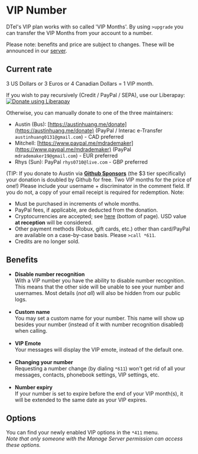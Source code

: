 # VIP Number

DTel's VIP plan works with so called 'VIP Months'. By using `>upgrade` you can transfer the VIP Months from your account to a number.

Please note: benefits and price are subject to changes. These will be announced in our [server][guildInvite].

## Current rate
3 US Dollars or 3 Euros or 4 Canadian Dollars = 1 VIP month.

If you wish to pay recursively (Credit / PayPal / SEPA), use our Liberapay: <script src="https://liberapay.com/DTel/widgets/button.js"></script>
<noscript><a href="https://liberapay.com/DTel/donate"><img alt="Donate using Liberapay" src="https://liberapay.com/assets/widgets/donate.svg"></a></noscript>

Otherwise, you can manually donate to one of the three maintainers:

* Austin (Bus): [https://austinhuang.me/donate](https://austinhuang.me/donate) (PayPal / Interac e-Transfer `austinhuang0131@gmail.com`) - CAD preferred
* Mitchell: [https://www.paypal.me/mdrademaker](https://www.paypal.me/mdrademaker) (PayPal `mdrademaker19@gmail.com`) - EUR preferred
* Rhys (Sun): PayPal `rhys0710@live.com` - GBP preferred 

(TIP: If you donate to Austin via [**Github Sponsors**](https://github.com/sponsors/austinhuang0131) (the $3 tier specifically) your donation is doubled by Github for free. Two VIP months for the price of one!)
Please include your username + discriminator in the comment field. If you do not, a copy of your email receipt is required for redemption. Note:

* Must be purchased in increments of whole months.
* PayPal fees, if applicable, are deducted from the donation.
* Cryptocurrencies are accepted; see [here](https://austinhuang.me/donate) (bottom of page). USD value **at reception** will be considered.
* Other payment methods (Robux, gift cards, etc.) other than card/PayPal are available on a case-by-case basis. Please `>call *611`.
* Credits are no longer sold.


## Benefits

*	**Disable number recognition**<br/>
	With a VIP number you have the ability to disable number recognition.
	This means that the other side will be unable to see your number and usernames.
	Most details (*not all*) will also be hidden from our public logs.<br/><br/>
*	**Custom name**<br/>
	You may set a custom name for your number.
	This name will show up besides your number (instead of it with number recognition disabled) when calling.<br/><br/>
*	**VIP Emote**<br/>
	Your messages will display the VIP emote, instead of the default one.<br/><br/>
*	**Changing your number**<br/>
	Requesting a number change (by dialing `*611`) won't get rid of all your messages, contacts, phonebook settings, VIP settings, etc.<br/><br/>
*	**Number expiry**<br/>
	If your number is set to expire before the end of your VIP month(s), it will be extended to the same date as your VIP expires.

## Options
You can find your newly enabled VIP options in the `*411` menu.<br/>
_Note that only someone with the Manage Server permission can access these options._

[guildInvite]: https://discord.gg/qRVxY55

<script data-goatcounter="https://dtel.goatcounter.com/count"
        async src="//gc.zgo.at/count.js"></script>
